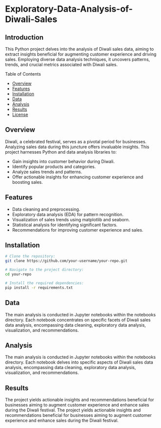 # Exploratory-Data-Analysis-of-Diwali-Sales
## Introduction
This Python project delves into the analysis of Diwali sales data, aiming to extract insights beneficial for augmenting customer experience and driving sales. Employing diverse data analysis techniques, it uncovers patterns, trends, and crucial metrics associated with Diwali sales.

Table of Contents
- [Overview](#overview)
- [Features](#features)
- [Installation](#installation)
- [Data](#data)
- [Analysis](#analysis)
- [Results](#results)
- [License](#license)

## Overview
Diwali, a celebrated festival, serves as a pivotal period for businesses. Analyzing sales data during this juncture offers invaluable insights. This project harnesses Python and data analysis libraries to:

- Gain insights into customer behavior during Diwali.
- Identify popular products and categories.
- Analyze sales trends and patterns.
- Offer actionable insights for enhancing customer experience and boosting sales.
## Features
- Data cleaning and preprocessing.
- Exploratory data analysis (EDA) for pattern recognition.
- Visualization of sales trends using matplotlib and seaborn.
- Statistical analysis for identifying significant factors.
- Recommendations for improving customer experience and sales.
## Installation
```bash
# Clone the repository:
git clone https://github.com/your-username/your-repo.git

# Navigate to the project directory:
cd your-repo

# Install the required dependencies:
pip install -r requirements.txt
```

## Data
The main analysis is conducted in Jupyter notebooks within the notebooks directory. Each notebook concentrates on specific facets of Diwali sales data analysis, encompassing data cleaning, exploratory data analysis, visualization, and recommendations.

## Analysis
The main analysis is conducted in Jupyter notebooks within the notebooks directory. Each notebook delves into specific aspects of Diwali sales data analysis, encompassing data cleaning, exploratory data analysis, visualization, and recommendations.

## Results
The project yields actionable insights and recommendations beneficial for businesses aiming to augment customer experience and enhance sales during the Diwali festival.
The project yields actionable insights and recommendations beneficial for businesses aiming to augment customer experience and enhance sales during the Diwali festival.
